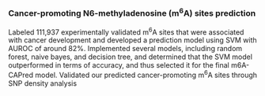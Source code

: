 ### Cancer-promoting N6-methyladenosine (m<sup>6</sup>A) sites prediction
Labeled 111,937 experimentally validated m<sup>6</sup>A sites that were associated with cancer development and developed a
prediction model using SVM with AUROC of around 82%. Implemented several models, including random forest, naive bayes, and decision tree, and determined that
the SVM model outperformed in terms of accuracy, and thus selected it for the final m6A-CAPred model. Validated our predicted cancer-promoting m<sup>6</sup>A sites through SNP density analysis
 
